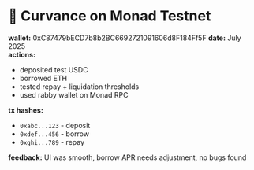 # 🧪 Curvance on Monad Testnet

**wallet:**  0xC87479bECD7b8b2BC6692721091606d8F184Ff5F
**date:** July 2025  
**actions:**
- deposited test USDC  
- borrowed ETH  
- tested repay + liquidation thresholds  
- used rabby wallet on Monad RPC

**tx hashes:**
- `0xabc...123` - deposit  
- `0xdef...456` - borrow  
- `0xghi...789` - repay  

**feedback:** UI was smooth, borrow APR needs adjustment, no bugs found  

